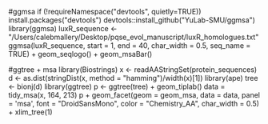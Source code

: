 #ggmsa
if (!requireNamespace("devtools", quietly=TRUE))
    install.packages("devtools")
devtools::install_github("YuLab-SMU/ggmsa")
library(ggmsa)
luxR_sequence <- "/Users/calebmallery/Desktop/pqse_evol_manuscript/luxR_homologues.txt"
ggmsa(luxR_sequence, start = 1, end = 40, char_width = 0.5, seq_name = TRUE) + geom_seqlogo() + geom_msaBar()

#ggtree + msa
library(Biostrings)
x <- readAAStringSet(protein_sequences)
d <- as.dist(stringDist(x, method = "hamming")/width(x)[1])
library(ape)
tree <- bionj(d)
library(ggtree)
p <- ggtree(tree) + geom_tiplab()
data = tidy_msa(x, 164, 213)
p + geom_facet(geom = geom_msa, data = data,  panel = 'msa',
               font = "DroidSansMono", color = "Chemistry_AA", char_width = 0.5) +
    xlim_tree(1)
